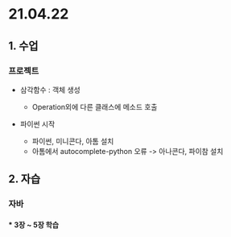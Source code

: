 # 21.04.22

## 1. 수업
### 프로젝트
* 삼각함수 : 객체 생성
  * Operation외에 다른 클래스에 메소드 호출

* 파이썬 시작
  * 파이썬, 미니콘다, 아톰 설치
  * 아톰에서 autocomplete-python 오류 -> 아나콘다, 파이참 설치
  

## 2. 자습
### 자바
#### * 3장 ~ 5장 학습

